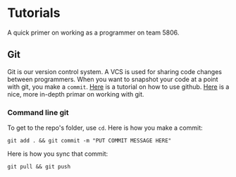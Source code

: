 # Tutorials

A quick primer on working as a programmer on team 5806.

## Git

Git is our version control system. A VCS is used for sharing code changes between programmers. When you want to snapshot your code at a point with git, you make a `commit`. [Here](https://guides.github.com/activities/hello-world/) is a tutorial on how to use github. [Here](http://juristr.com/blog/2013/04/git-explained/) is a nice, more in-depth primar on working with git.

### Command line git

To get to the repo's folder, use `cd`. Here is how you make a commit:

```git add . && git commit -m "PUT COMMIT MESSAGE HERE"```

Here is how you sync that commit:

```git pull && git push```
